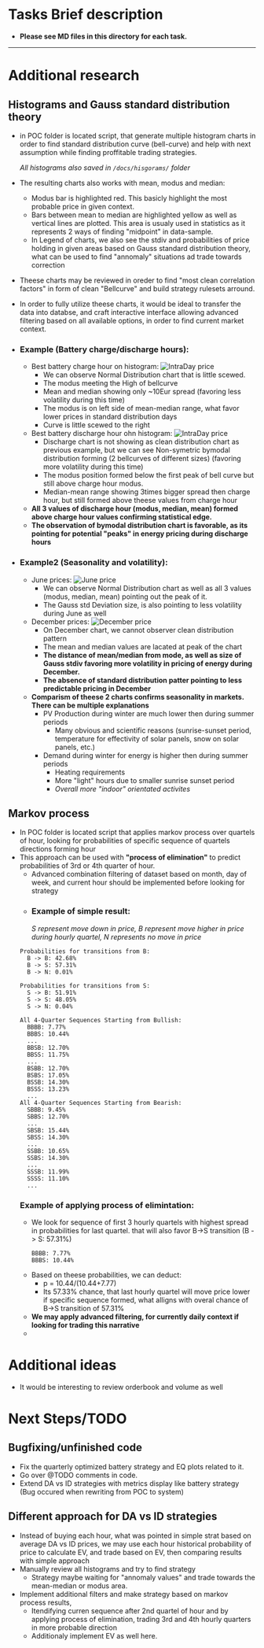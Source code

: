 # Tasks Brief description
- **Please see MD files in this directory for each task.**
---
# Additional research
## Histograms and Gauss standard distribution theory
- in POC folder is located script, that generate multiple histogram charts in order to find standard distribution curve (bell-curve) and help with next assumption while finding proffitable trading strategies. 
  
  *All histograms also saved in ```/docs/hisgorams/``` folder*
- The resulting charts also works with mean, modus and median:
  - Modus bar is highlighted red. This basicly highlight the most probable price in given context.
  - Bars between mean to median are highlighted yellow as well as vertical lines are plotted. This area is usualy used in statistics as it represents 2 ways of finding "midpoint" in data-sample. 
  - In Legend of charts, we also see the stdiv and probabilities of price holding in given areas based on Gauss standard distribution theory, what can be used to find "annomaly" situations ad trade towards correction
- Theese charts may be reviewed in oreder to find "most clean correlation factors" in form of clean "Bellcurve" and build strategy rulesets arround.
- In order to fully utilize theese charts, it would be ideal to transfer the data into databse, and craft interactive interface allowing advanced filtering based on all available options, in order to find current market context.
- ### Example (Battery charge/discharge hours):
  - Best battery charge hour on histogram:
    ![IntraDay price](https://github.com/EnemyDev/flexpower_assignment/blob/main/docs/histograms/IntradayPriceHourly_Hour_3.png?raw=true)
    - We can observe Normal Distribution chart that is little scewed.
    - The modus meeting the High of bellcurve
    - Mean and median showing only ~10Eur spread (favoring less volatility during this time)
    - The modus is on left side of mean-median range, what favor lower prices in standard distribution days
    - Curve is little scewed to the right
  - Best battery discharge hour ohn histogram:
    ![IntraDay price](https://github.com/EnemyDev/flexpower_assignment/blob/main/docs/histograms/IntradayPriceHourly_Hour_19.png?raw=true)
    - Discharge chart is not showing as clean distribution chart as previous example, but we can see Non-symetric bymodal distribution forming (2 bellcurves of different sizes) (favoring more volatility during this time)
    - The modus position formed below the first peak of bell curve but still above charge hour modus.
    - Median-mean range showing 3times bigger spread then charge hour, but still formed above theese values from charge hour
  - **All 3 values of discharge hour (modus, median, mean) formed above charge hour values confirming statistical edge.**
  - **The observation of bymodal distribution chart is favorable, as its pointing for potential "peaks" in energy pricing during discharge hours**
- ### Example2 (Seasonality and volatility):
  - June prices:
    ![June price](https://github.com/EnemyDev/flexpower_assignment/blob/main/docs/histograms/IntradayPriceHourly_Month_June.png?raw=true)
    - We can observe Normal Distribution chart as well as all 3 values (modus, median, mean) pointing out the peak of it.
    - The Gauss std Deviation size, is also pointing to less volatility during June as well
  - December prices:
    ![December price](https://github.com/EnemyDev/flexpower_assignment/blob/main/docs/histograms/IntradayPriceHourly_Month_December.png?raw=true)
    - On December chart, we cannot observer clean distribution pattern
    - The mean and median values are lacated at peak of the chart
    -  **The distance of mean/median from mode, as well as size of Gauss stdiv favoring more volatility in pricing of energy during December.** 
    -  **The absence of standard distribution patter pointing to less predictable pricing in December**
  - **Comparism of theese 2 charts confirms seasonality in markets. There can be multiple explanations**
    - PV Production during winter are much lower then during summer periods
      - Many obvious and scientific reasons (sunrise-sunset period, temperature for effectivity of solar panels, snow on solar panels, etc.)
    - Demand during winter for energy is higher then during summer periods
      - Heating requirements
      - More "light" hours due to smaller sunrise sunset period
      - *Overall more "indoor" orientated activites*
## Markov process
- In POC folder is located script that applies markov process over quartels of hour, looking for probabilities of specific sequence of quartels directions forming hour
- This approach can be used with **"process of elimination"** to predict probabilities of 3rd or 4th quarter of hour.
  - Advanced combination filtering of dataset based on month, day of week, and current hour should be implemented before looking for strategy
  - ### Example of simple result:
    *S represent move down in price, B represent move higher in price during hourly quartel, N represents no move in price*
  ```
  Probabilities for transitions from B:
    B -> B: 42.68%
    B -> S: 57.31%
    B -> N: 0.01%

  Probabilities for transitions from S:
    S -> B: 51.91%
    S -> S: 48.05%
    S -> N: 0.04%

  All 4-Quarter Sequences Starting from Bullish:
    BBBB: 7.77%
    BBBS: 10.44%
    ...
    BBSB: 12.70%
    BBSS: 11.75%
    ...
    BSBB: 12.70%
    BSBS: 17.05%
    BSSB: 14.30%
    BSSS: 13.23%
    ...
  All 4-Quarter Sequences Starting from Bearish:
    SBBB: 9.45%
    SBBS: 12.70%
    ...
    SBSB: 15.44%
    SBSS: 14.30%
    ...
    SSBB: 10.65%
    SSBS: 14.30%
    ...
    SSSB: 11.99%
    SSSS: 11.10%
    ...
  ```
    ### Example of applying process of elimintation:
    - We look for sequence of first 3 hourly quartels with highest spread in probabilities for last quartel. that will also favor B->S transition (B -> S: 57.31%) 
      ```
      BBBB: 7.77%
      BBBS: 10.44%
    - Based on theese probabilities, we can deduct:
        - p = 10.44/(10.44+7.77) 
        - Its 57.33% chance, that last hourly quartel will move price lower if specific sequence formed, what alligns with overal chance of B->S transition of 57.31%
    - **We may apply advanced filtering, for currently daily context if looking for trading this narrative**
    - 
# Additional ideas
- It would be interesting to review orderbook and volume as well
# Next Steps/TODO
## Bugfixing/unfinished code
- Fix the quarterly optimized battery strategy and EQ plots related to it.
- Go over @TODO comments in code.
- Extend DA vs ID strategies with metrics display like battery strategy (Bug occured when rewriting from POC to system) 
## Different approach for DA vs ID strategies
- Instead of buying each hour, what was pointed in simple strat based on average DA vs ID prices, we may use each hour historical probability of price to calculate EV, and trade based on EV, then comparing results with simple approach
- Manually review all histograms and try to find strategy
  - Strategy maybe waiting for "annomaly values" and trade towards the mean-median or modus area.
- Implement additional filters and make strategy based on markov process results,
  - Itendifying curren sequence after 2nd quartel of hour and by applying process of elimination, trading 3rd and 4th hourly quarters in more probable direction
  - Additionaly implement EV as well here.